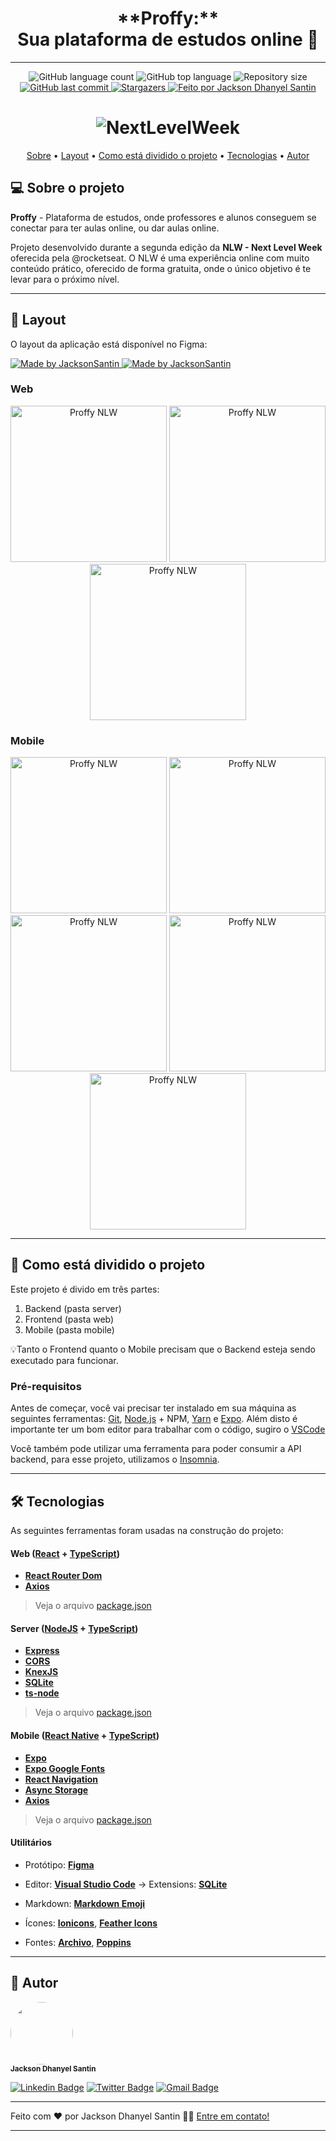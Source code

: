 <h1 align="center"> 
	**Proffy:** <br/>
	Sua plataforma de estudos online 🚀 
</h1>

---

<p align="center">
  <img alt="GitHub language count" src="https://img.shields.io/github/languages/count/jacksonsantin/proffy?color=%238257E5">

  <img alt="GitHub top language" src="https://img.shields.io/github/languages/top/jacksonsantin/proffy?color=%238257E5">

  <img alt="Repository size" src="https://img.shields.io/github/repo-size/jacksonsantin/proffy?color=%238257E5">
  
  <a href="https://github.com/JacksonSantin/proffy/commits/master">
    <img alt="GitHub last commit" src="https://img.shields.io/github/last-commit/jacksonsantin/proffy?color=%238257E5">
  </a>
   
   <a href="https://github.com/JacksonSantin/proffy/stargazers">
    <img alt="Stargazers" src="https://img.shields.io/github/stars/jacksonsantin/proffy?color=%238257E5">
  </a>

  <a href="https://rocketseat.com.br">
    <img alt="Feito por Jackson Dhanyel Santin" src="https://img.shields.io/badge/feito%20por-Jackson-%238257E5">
  </a>
</p>

<h1 align="center">
    <img alt="NextLevelWeek" title="#NextLevelWeek" src="https://user-images.githubusercontent.com/36802445/89643053-536e1b00-d88b-11ea-9c13-81c2653cc917.png" />
</h1>

<p align="center">
 <a href="#-sobre-o-projeto">Sobre</a> •
 <a href="#-layout">Layout</a> • 
 <a href="#-como-está-dividido-o-projeto">Como está dividido o projeto</a> • 
 <a href="#-tecnologias">Tecnologias</a> •  
 <a href="#-autor">Autor</a> 
</p>

## 💻 Sobre o projeto

**Proffy** - Plataforma de estudos, onde professores e alunos conseguem se conectar para ter aulas online, ou dar aulas online.

Projeto desenvolvido durante a segunda edição da **NLW - Next Level Week** oferecida pela @rocketseat.
O NLW é uma experiência online com muito conteúdo prático, oferecido de forma gratuita, onde o único objetivo é te levar para o próximo nível.

---

## 🎨 Layout

O layout da aplicação está disponível no Figma:

<a href="https://www.figma.com/file/9wmhc90zK7cLfq2XsW9hn4/Proffy-Web?node-id=0%3A1">
  <img alt="Made by JacksonSantin" src="https://img.shields.io/badge/Acessar%20Layout%20Web%20-Figma-%238257E5">
</a>

<a href="https://www.figma.com/file/uanRUd0em9Hww7PeFb0I5s/Proffy-Mobile?node-id=0%3A1">
  <img alt="Made by JacksonSantin" src="https://img.shields.io/badge/Acessar%20Layout%20Mobile%20-Figma-%238257E5">
</a>

### Web

<p align="center">
  <img alt="Proffy NLW" title="#Proffy NLW" src="https://user-images.githubusercontent.com/36802445/89645387-13f5fd80-d890-11ea-86f2-699407229440.png" width="250px">

  <img alt="Proffy NLW" title="#Proffy NLW" src="https://user-images.githubusercontent.com/36802445/89645384-12c4d080-d890-11ea-8d51-1bb5aa65208a.png" width="250px">
  
  <img alt="Proffy NLW" title="#Proffy NLW" src="https://user-images.githubusercontent.com/36802445/89645389-13f5fd80-d890-11ea-9a8f-0cdb01288bef.png" width="250px">
</p>

### Mobile

<p align="center">
  <img alt="Proffy NLW" title="#Proffy NLW" src="https://user-images.githubusercontent.com/36802445/89645914-2de41000-d891-11ea-902e-de194b91f3cd.png" width="250px">

  <img alt="Proffy NLW" title="#Proffy NLW" src="https://user-images.githubusercontent.com/36802445/89645916-2e7ca680-d891-11ea-9d90-8d67cfbf3486.png" width="250px">
  
  <img alt="Proffy NLW" title="#Proffy NLW" src="https://user-images.githubusercontent.com/36802445/89645919-2e7ca680-d891-11ea-9881-3d3260437cbc.png" width="250px">

  <img alt="Proffy NLW" title="#Proffy NLW" src="https://user-images.githubusercontent.com/36802445/89646447-2a04bd80-d892-11ea-8cac-cbb2921b2e13.png" width="250px">

  <img alt="Proffy NLW" title="#Proffy NLW" src="https://user-images.githubusercontent.com/36802445/89646175-a8ad2b00-d891-11ea-96c1-1edc6a3d4b2c.png" width="250px">
</p>

---

## 🚀 Como está dividido o projeto

Este projeto é divido em três partes:

1. Backend (pasta server)
2. Frontend (pasta web)
3. Mobile (pasta mobile)

💡Tanto o Frontend quanto o Mobile precisam que o Backend esteja sendo executado para funcionar.

### Pré-requisitos

Antes de começar, você vai precisar ter instalado em sua máquina as seguintes ferramentas:
[Git](https://git-scm.com), [Node.js](https://nodejs.org/en/) + NPM, [Yarn](https://yarnpkg.com/) e [Expo](https://expo.io/).
Além disto é importante ter um bom editor para trabalhar com o código, sugiro o [VSCode](https://code.visualstudio.com/)

Você também pode utilizar uma ferramenta para poder consumir a API backend, para esse projeto, utilizamos o [Insomnia](https://insomnia.rest/).

---

## 🛠 Tecnologias

As seguintes ferramentas foram usadas na construção do projeto:

#### **Web** ([React](https://reactjs.org/) + [TypeScript](https://www.typescriptlang.org/))

- **[React Router Dom](https://github.com/ReactTraining/react-router/tree/master/packages/react-router-dom)**
- **[Axios](https://github.com/axios/axios)**

> Veja o arquivo [package.json](https://github.com/jacksonsantin/proffy/blob/master/web/package.json)

#### **Server** ([NodeJS](https://nodejs.org/en/) + [TypeScript](https://www.typescriptlang.org/))

- **[Express](https://expressjs.com/)**
- **[CORS](https://expressjs.com/en/resources/middleware/cors.html)**
- **[KnexJS](http://knexjs.org/)**
- **[SQLite](https://github.com/mapbox/node-sqlite3)**
- **[ts-node](https://github.com/TypeStrong/ts-node)**

> Veja o arquivo [package.json](https://github.com/jacksonsantin/proffy/blob/master/server/package.json)

#### **Mobile** ([React Native](http://www.reactnative.com/) + [TypeScript](https://www.typescriptlang.org/))

- **[Expo](https://expo.io/)**
- **[Expo Google Fonts](https://github.com/expo/google-fonts)**
- **[React Navigation](https://reactnavigation.org/)**
- **[Async Storage](https://github.com/react-native-community/async-storage)**
- **[Axios](https://github.com/axios/axios)**

> Veja o arquivo [package.json](https://github.com/jacksonsantin/proffy/blob/master/mobile/package.json)

#### **Utilitários**

- Protótipo: **[Figma](https://www.figma.com/)**
- Editor: **[Visual Studio Code](https://code.visualstudio.com/)** → Extensions: **[SQLite](https://marketplace.visualstudio.com/items?itemName=alexcvzz.vscode-sqlite)**
- Markdown: **[Markdown Emoji](https://gist.github.com/rxaviers/7360908)**
- Ícones: **[Ionicons](https://ionicons.com/)**, **[Feather Icons](https://feathericons.com/)**

- Fontes: **[Archivo](https://fonts.google.com/specimen/Archivo)**, **[Poppins](https://fonts.google.com/specimen/Poppins)**

---

## 🦸 Autor

<img style="border-radius: 50%;" src="https://media-exp1.licdn.com/dms/image/C4D03AQG3v_adxHoBGg/profile-displayphoto-shrink_400_400/0?e=1603929600&v=beta&t=YoHMJ5O4RdiJ3dB-e2E_O_Ax-EO7C4wGzRTd3DN1JF8" width="100px;" alt=""/><br /><sub><b>Jackson Dhanyel Santin</b></sub>

[![Linkedin Badge](https://img.shields.io/badge/-Linkedin-0077b5?style=flat-square&logo=Linkedin&logoColor=white&link=https://www.linkedin.com/in/jackson-dhanyel-santin/)](https://www.linkedin.com/in/jackson-dhanyel-santin/)
[![Twitter Badge](https://img.shields.io/badge/-Twitter-1ca0f1?style=flat-square&labelColor=1ca0f1&logo=twitter&logoColor=white&link=https://twitter.com/DhanyelJack)](https://twitter.com/DhanyelJack)
[![Gmail Badge](https://img.shields.io/badge/-Gmail-c71610?style=flat-square&logo=Gmail&logoColor=white&link=mailto:jackdhanyelsn@gmail.com)](mailto:jackdhanyelsn@gmail.com)

---

Feito com ❤️ por Jackson Dhanyel Santin 👋🏽 [Entre em contato!](https://www.linkedin.com/in/jackson-dhanyel-santin/)

---
